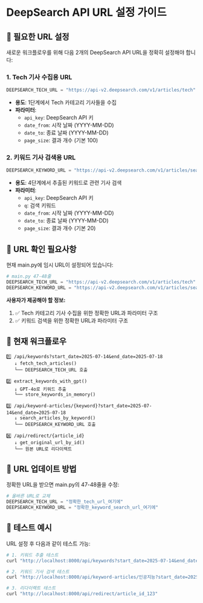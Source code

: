 # DeepSearch API URL 설정 가이드

## 🔧 필요한 URL 설정

새로운 워크플로우를 위해 다음 2개의 DeepSearch API URL을 정확히 설정해야 합니다:

### 1. Tech 기사 수집용 URL
```python
DEEPSEARCH_TECH_URL = "https://api-v2.deepsearch.com/v1/articles/tech"
```
- **용도**: 1단계에서 Tech 카테고리 기사들을 수집
- **파라미터**: 
  - `api_key`: DeepSearch API 키
  - `date_from`: 시작 날짜 (YYYY-MM-DD)
  - `date_to`: 종료 날짜 (YYYY-MM-DD)
  - `page_size`: 결과 개수 (기본 100)

### 2. 키워드 기사 검색용 URL  
```python
DEEPSEARCH_KEYWORD_URL = "https://api-v2.deepsearch.com/v1/articles/search"
```
- **용도**: 4단계에서 추출된 키워드로 관련 기사 검색
- **파라미터**:
  - `api_key`: DeepSearch API 키  
  - `q`: 검색 키워드
  - `date_from`: 시작 날짜 (YYYY-MM-DD)
  - `date_to`: 종료 날짜 (YYYY-MM-DD)
  - `page_size`: 결과 개수 (기본 20)

## 🚨 URL 확인 필요사항

현재 main.py에 임시 URL이 설정되어 있습니다:
```python
# main.py 47-48줄
DEEPSEARCH_TECH_URL = "https://api-v2.deepsearch.com/v1/articles/tech"  # Tech 기사 검색용
DEEPSEARCH_KEYWORD_URL = "https://api-v2.deepsearch.com/v1/articles/search"  # 키워드 기사 검색용
```

**사용자가 제공해야 할 정보:**
1. ✅ Tech 카테고리 기사 수집을 위한 정확한 URL과 파라미터 구조
2. ✅ 키워드 검색을 위한 정확한 URL과 파라미터 구조

## 📝 현재 워크플로우

```
1️⃣ /api/keywords?start_date=2025-07-14&end_date=2025-07-18
   ↓ fetch_tech_articles() 
   └── DEEPSEARCH_TECH_URL 호출

2️⃣ extract_keywords_with_gpt()
   ↓ GPT-4o로 키워드 추출
   └── store_keywords_in_memory()

3️⃣ /api/keyword-articles/{keyword}?start_date=2025-07-14&end_date=2025-07-18
   ↓ search_articles_by_keyword()
   └── DEEPSEARCH_KEYWORD_URL 호출

4️⃣ /api/redirect/{article_id}
   ↓ get_original_url_by_id()
   └── 원본 URL로 리다이렉트
```

## 🔄 URL 업데이트 방법

정확한 URL을 받으면 main.py의 47-48줄을 수정:

```python
# 올바른 URL로 교체
DEEPSEARCH_TECH_URL = "정확한_tech_url_여기에"
DEEPSEARCH_KEYWORD_URL = "정확한_keyword_search_url_여기에"
```

## 🧪 테스트 예시

URL 설정 후 다음과 같이 테스트 가능:

```bash
# 1. 키워드 추출 테스트
curl "http://localhost:8000/api/keywords?start_date=2025-07-14&end_date=2025-07-18"

# 2. 키워드 기사 검색 테스트  
curl "http://localhost:8000/api/keyword-articles/인공지능?start_date=2025-07-14&end_date=2025-07-18"

# 3. 리다이렉트 테스트
curl "http://localhost:8000/api/redirect/article_id_123"
```
